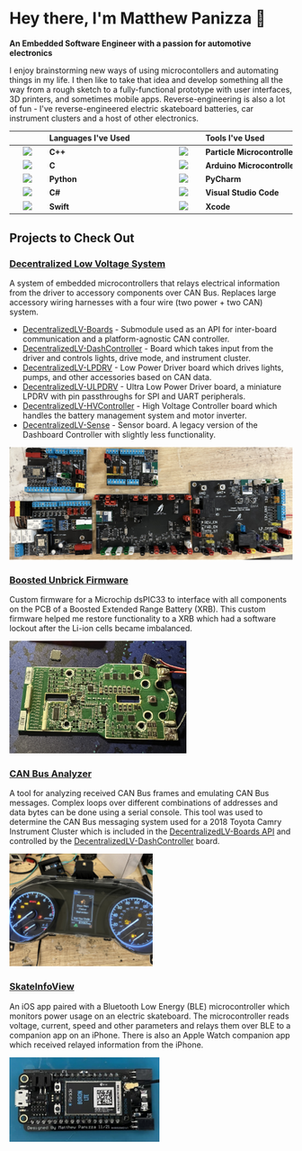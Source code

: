 # Hey there, I'm Matthew Panizza 👋
**An Embedded Software Engineer with a passion for automotive electronics**

I enjoy brainstorming new ways of using microcontollers and automating things in my life. I then like to take that idea and develop something all the way from a rough sketch to a fully-functional prototype with user interfaces, 3D printers, and sometimes mobile apps. Reverse-engineering is also a lot of fun - I've reverse-engineered electric skateboard batteries, car instrument clusters and a host of other electronics.

|  <div style="width:50px">                                                                                                        | <div style="width:200px">Languages I've Used</div> | <div style="width:50px"></div>                                                                                                        | <div style="width:200px">Tools I've Used</div> |   
| :------------------------------------------------------------------------------------------------------------------------------: | :------------------------------------------------- | :-----------------------------------------------------------------------------------------------------------------------------------: | :--------------------------------------------- |  
| <img height="30" src="https://user-images.githubusercontent.com/25181517/192106073-90fffafe-3562-4ff9-a37e-c77a2da0ff58.png">    | **C++**                                            | <img height="30" src="https://www.particle.io/android-chrome-512x512.png">                                                            | **Particle Microcontrollers**                  | 
| <img height="30" src="https://user-images.githubusercontent.com/25181517/192106070-46255bcf-65e6-4c6b-a296-bf8d0d8fb2a7.png">    | **C**                                              | <img height="30" src="https://github.com/marwin1991/profile-technology-icons/assets/136815194/a57a85ba-e2dd-4036-85b6-7e1532391627">  | **Arduino Microcontrollers**                   | 
| <img height="30" src="https://user-images.githubusercontent.com/25181517/183423507-c056a6f9-1ba8-4312-a350-19bcbc5a8697.png">    | **Python**                                         | <img height="30" src="https://github.com/user-attachments/assets/9f931c45-0585-4db0-86a7-25ce3f5bef25">                               | **PyCharm**                                    |
| <img height="30" src="https://user-images.githubusercontent.com/25181517/121405384-444d7300-c95d-11eb-959f-913020d3bf90.png">    | **C#**                                             | <img height="30" src="https://user-images.githubusercontent.com/25181517/192108891-d86b6220-e232-423a-bf5f-90903e6887c3.png">         | **Visual Studio Code**                         |
| <img height="30" src="https://user-images.githubusercontent.com/25181517/121406389-6267a300-c95e-11eb-8d67-f1e22afe8aea.png">    | **Swift**                                          | <img height="30" src="https://user-images.githubusercontent.com/25181517/186711578-bf30cb30-40b7-4b45-95a5-bdf837c372e7.png">         | **Xcode**                                      |


## Projects to Check Out
### [Decentralized Low Voltage System](https://github.com/matthewpanizza/DecentralizedLV-Boards)
A system of embedded microcontrollers that relays electrical information from the driver to accessory components over CAN Bus. Replaces large accessory wiring harnesses with a four wire (two power + two CAN) system.
- [DecentralizedLV-Boards](https://github.com/matthewpanizza/DecentralizedLV-Boards) - Submodule used as an API for inter-board communication and a platform-agnostic CAN controller.
- [DecentralizedLV-DashController](https://github.com/matthewpanizza/DecentralizedLV-DashController) - Board which takes input from the driver and controls lights, drive mode, and instrument cluster.
- [DecentralizedLV-LPDRV](https://github.com/matthewpanizza/DecentralizedLV-LPDRV) - Low Power Driver board which drives lights, pumps, and other accessories based on CAN data.
- [DecentralizedLV-ULPDRV](https://github.com/matthewpanizza/DecentralizedLV-ULPDRV) - Ultra Low Power Driver board, a miniature LPDRV with pin passthroughs for SPI and UART peripherals.
- [DecentralizedLV-HVController](https://github.com/matthewpanizza/DecentralizedLV-HVController) - High Voltage Controller board which handles the battery management system and motor inverter.
- [DecentralizedLV-Sense](https://github.com/matthewpanizza/DecentralizedLV-Sense) - Sensor board. A legacy version of the Dashboard Controller with slightly less functionality.

<img height="200" src="Pictures/AssembledPCBs.jpg">

### [Boosted Unbrick Firmware](https://github.com/matthewpanizza/BoostedUnbrickFirmware)
Custom firmware for a Microchip dsPIC33 to interface with all components on the PCB of a Boosted Extended Range Battery (XRB). This custom firmware helped me restore functionality to a XRB which had a software lockout after the Li-ion cells became imbalanced.

<img height="200" src="https://github.com/matthewpanizza/BoostedUnbrickFirmware/raw/main/Pictures/Desoldered.jpg">

### [CAN Bus Analyzer](https://github.com/matthewpanizza/CANAnalyzer)
A tool for analyzing received CAN Bus frames and emulating CAN Bus messages. Complex loops over different combinations of addresses and data bytes can be done using a serial console. This tool was used to determine the CAN Bus messaging system used for a 2018 Toyota Camry Instrument Cluster which is included in the [DecentralizedLV-Boards API](https://github.com/matthewpanizza/DecentralizedLV-Boards) and controlled by the [DecentralizedLV-DashController](https://github.com/matthewpanizza/DecentralizedLV-DashController) board.

<img height="200" src="https://github.com/matthewpanizza/CANAnalyzer/raw/main/Pictures/ClusterError.jpg">

### [SkateInfoView](https://github.com/matthewpanizza/SkateInfoView)
An iOS app paired with a Bluetooth Low Energy (BLE) microcontroller which monitors power usage on an electric skateboard. The microcontroller reads voltage, current, speed and other parameters and relays them over BLE to a companion app on an iPhone. There is also an Apple Watch companion app which received relayed information from the iPhone.

<img height="150" src="Pictures/SkateInfoView.jpg">
